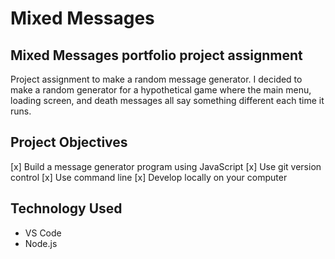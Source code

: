 # Mixed Messages

## Mixed Messages portfolio project assignment
Project assignment to make a random message generator. I decided to make a random generator for a hypothetical game where the main menu, loading screen, and death messages all say something different each time it runs.

## Project Objectives
[x] Build a message generator program using JavaScript
[x] Use git version control
[x] Use command line
[x] Develop locally on your computer

## Technology Used
- VS Code
- Node.js
